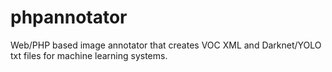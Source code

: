# phpannotator
Web/PHP based image annotator that creates VOC XML and Darknet/YOLO txt files for machine learning systems.
